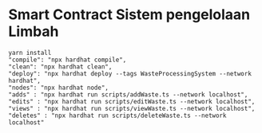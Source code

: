 # Smart Contract Sistem pengelolaan Limbah

    yarn install
    "compile": "npx hardhat compile",
    "clean": "npx hardhat clean",
    "deploy": "npx hardhat deploy --tags WasteProcessingSystem --network hardhat",
    "nodes": "npx hardhat node",
    "adds" : "npx hardhat run scripts/addWaste.ts --network localhost",
    "edits" : "npx hardhat run scripts/editWaste.ts --network localhost",
    "views" : "npx hardhat run scripts/viewWaste.ts --network localhost",
    "deletes" : "npx hardhat run scripts/deleteWaste.ts --network localhost"
